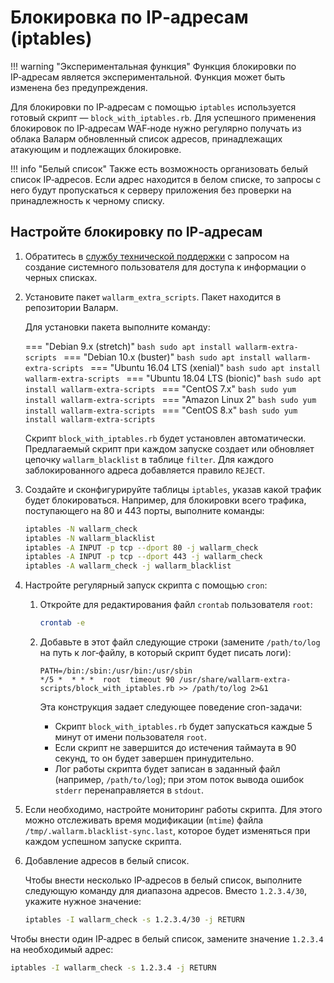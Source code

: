 # Блокировка по IP‑адресам (iptables)

!!! warning "Экспериментальная функция"
    Функция блокировки по IP‑адресам является экспериментальной.
    Функция может быть изменена без предупреждения.

Для блокировки по IP‑адресам с помощью `iptables` используется готовый скрипт — `block_with_iptables.rb`. Для успешного применения блокировок по IP‑адресам WAF‑ноде нужно регулярно получать из облака Валарм обновленный список адресов, принадлежащих атакующим и подлежащих блокировке.

!!! info "Белый список"
    Также есть возможность организовать белый список IP‑адресов. Если адрес находится в белом списке, то запросы с него будут пропускаться к серверу приложения без проверки на принадлежность к черному списку.

## Настройте блокировку по IP‑адресам

1.  Обратитесь в [службу технической поддержки](mailto:support@wallarm.com) с запросом на создание системного пользователя для доступа к информации о черных списках.

2.  Установите пакет `wallarm_extra_scripts`. Пакет находится в репозитории
   Валарм.

    Для установки пакета выполните команду:

    === "Debian 9.x (stretch)"
         ```bash
         sudo apt install wallarm-extra-scripts
         ```
    === "Debian 10.x (buster)"
         ```bash
         sudo apt install wallarm-extra-scripts
         ```
    === "Ubuntu 16.04 LTS (xenial)"
         ```bash
         sudo apt install wallarm-extra-scripts
         ```
    === "Ubuntu 18.04 LTS (bionic)"
         ```bash
         sudo apt install wallarm-extra-scripts
         ```
    === "CentOS 7.x"
         ```bash
         sudo yum install wallarm-extra-scripts
         ```
    === "Amazon Linux 2"
         ```bash
         sudo yum install wallarm-extra-scripts
         ```
    === "CentOS 8.x"
         ```bash
         sudo yum install wallarm-extra-scripts
         ```

    Cкрипт `block_with_iptables.rb` будет установлен автоматически.
    Предлагаемый скрипт при каждом запуске создает или обновляет цепочку `wallarm_blacklist` в таблице `filter`. Для каждого заблокированного адреса добавляется правило `REJECT`.

3.  Создайте и сконфигурируйте таблицы `iptables`, указав какой трафик будет блокироваться. Например, для блокировки всего трафика, поступающего на 80 и 443 порты, выполните команды:

    ``` bash
    iptables -N wallarm_check
    iptables -N wallarm_blacklist
    iptables -A INPUT -p tcp --dport 80 -j wallarm_check
    iptables -A INPUT -p tcp --dport 443 -j wallarm_check
    iptables -A wallarm_check -j wallarm_blacklist
    ```

4.  Настройте регулярный запуск скрипта с помощью `cron`:
    1.  Откройте для редактирования файл `crontab` пользователя `root`:
        
        ``` bash
        crontab -e
        ```
        
    2.  Добавьте в этот файл следующие строки (замените `/path/to/log` на путь к лог‑файлу, в который скрипт будет писать логи):   
        
        ```
        PATH=/bin:/sbin:/usr/bin:/usr/sbin
        */5 *  * * *  root  timeout 90 /usr/share/wallarm-extra-scripts/block_with_iptables.rb >> /path/to/log 2>&1
        ```
        
        Эта конструкция задает следующее поведение cron-задачи:

        *   Cкрипт `block_with_iptables.rb` будет запускаться каждые 5 минут от имени пользователя `root`.
        *   Если скрипт не завершится до истечения таймаута в 90 секунд, то он будет завершен принудительно.
        *   Лог работы скрипта будет записан в заданный файл (например, `/path/to/log`); при этом поток вывода ошибок `stderr` перенаправляется в `stdout`.
        
5.  Если необходимо, настройте мониторинг работы скрипта. Для этого можно отслеживать время модификации (`mtime`) файла `/tmp/.wallarm.blacklist-sync.last`, которое будет изменяться при каждом успешном запуске скрипта.

6.  Добавление адресов в белый список.

    Чтобы внести несколько IP‑адресов в белый список, выполните следующую команду для диапазона адресов. Вместо `1.2.3.4/30`, укажите нужное значение:

    ``` bash
    iptables -I wallarm_check -s 1.2.3.4/30 -j RETURN
    ```

   Чтобы внести один IP‑адрес в белый список, замените значение `1.2.3.4` на необходимый адрес:

   ``` bash
   iptables -I wallarm_check -s 1.2.3.4 -j RETURN
   ```
